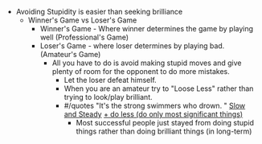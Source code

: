 - Avoiding Stupidity is easier than seeking brilliance
    - Winner's Game vs Loser's Game
        - Winner's Game - Where winner determines the game by playing well (Professional's Game)
        - Loser's Game - where loser determines by playing bad. (Amateur's Game)
            - All you have to do is avoid making stupid moves and give plenty of room for the opponent to do more mistakes.
                - Let the loser defeat himself.
                - When you are an amateur try to "Loose Less" rather than trying to look/play brilliant.
                - #/quotes "It's the strong swimmers who drown. " [Slow and Steady]() [+ do less (do only most significant things)]() 
                    - Most successful people just stayed from doing stupid things rather than doing brilliant things (in long-term)
